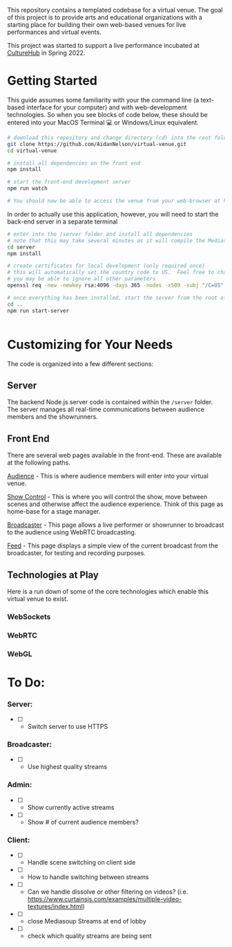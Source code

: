 This repository contains a templated codebase for a virtual venue.  The goal of this project is to provide arts and educational organizations with a starting place for building their own web-based venues for live performances and virtual events.  

This project was started to support a live performance incubated at [CultureHub](https://www.culturehub.org/) in Spring 2022.



# Getting Started
This guide assumes some familiarity with your the command line (a text-based interface for your computer) and with web-development technologies.  So when you see blocks of code below, these should be entered into your MacOS Terminal 💻 or Windows/Linux equivalent.

```sh
# download this repository and change directory (cd) into the root folder
git clone https://github.com/AidanNelson/virtual-venue.git
cd virtual-venue

# install all dependencies on the front end
npm install

# start the front-end development server
npm run watch

# You should now be able to access the venue from your web-browser at http://localhost:1234/

```

In order to actually use this application, however, you will need to start the back-end server in a separate terminal
```sh
# enter into the /server folder and install all dependencies 
# note that this may take several minutes as it will compile the Mediasoup package
cd server
npm install

# create certificates for local development (only required once)
# this will automatically set the country code to US.  Feel free to change if you like
# you may be able to ignore all other parameters
openssl req -new -newkey rsa:4096 -days 365 -nodes -x509 -subj "/C=US" -keyout certs/key.pem -out certs/cert.pem

# once everything has been installed, start the server from the root of the repository
cd ..
npm run start-server



```


# Customizing for Your Needs

The code is organized into a few different sections:

## Server
The backend Node.js server code is contained within the `/server` folder.  The server manages all real-time communications between audience members and the showrunners.  


## Front End
There are several web pages available in the front-end.  These are available at the following paths.

[Audience](./src/) - This is where audience members will enter into your virtual venue.  

[Show Control](./src/show-control/) - This is where you will control the show, move between scenes and otherwise affect the audience experience.  Think of this page as home-base for a stage manager. 

[Broadcaster](./src/broadcaster/) - This page allows a live performer or showrunner to broadcast to the audience using WebRTC broadcasting.

[Feed](./src/feed/) - This page displays a simple view of the current broadcast from the broadcaster, for testing and recording purposes.

## Technologies at Play
Here is a run down of some of the core technologies which enable this virtual venue to exist.

### WebSockets

### WebRTC

### WebGL


# To Do:

### Server:
* [ ] - Switch server to use HTTPS

### Broadcaster:
* [ ] - Use highest quality streams

### Admin:
* [ ] - Show currently active streams
* [ ] - Show # of current audience members?

### Client:
* [ ] - Handle scene switching on client side
* [ ] - How to handle switching between streams
* [ ] - Can we handle dissolve or other filtering on videos? (i.e. https://www.curtainsjs.com/examples/multiple-video-textures/index.html)
* [ ] - close Mediasoup Streams at end of lobby
* [ ] - check which quality streams are being sent
